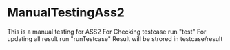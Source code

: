 # ManualTestingAss2
This is a manual testing for ASS2
For Checking testcase run "test"
For updating all result run "runTestcase"
Result will be strored in testcase/result

